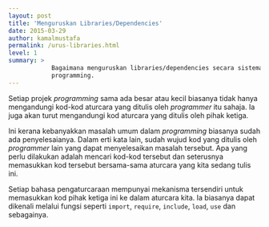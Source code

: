 ```yaml
---
layout: post
title: 'Menguruskan Libraries/Dependencies'
date: 2015-03-29
author: kamalmustafa
permalink: /urus-libraries.html
level: 1
summary: >
            Bagaimana menguruskan libraries/dependencies secara sistematik dalam projek
            programming.
---
```


Setiap projek *programming* sama ada besar atau kecil biasanya tidak hanya mengandungi kod-kod
aturcara yang ditulis oleh *programmer* itu sahaja. Ia juga akan turut mengandungi kod aturcara
yang ditulis oleh pihak ketiga.

Ini kerana kebanyakkan masalah umum dalam *programming* biasanya sudah ada penyelesaianya. Dalam
erti kata lain, sudah wujud kod yang ditulis oleh *programmer* lain yang dapat menyelesaikan
masalah tersebut. Apa yang perlu dilakukan adalah mencari kod-kod tersebut dan seterusnya memasukkan
kod tersebut bersama-sama aturcara yang kita sedang tulis ini.

<!--more-->

Setiap bahasa pengaturcaraan mempunyai mekanisma tersendiri untuk memasukkan kod pihak ketiga ini ke dalam
aturcara kita. Ia biasanya dapat dikenali melalui fungsi seperti `import`, `require`, `include`, `load`,
`use` dan sebagainya.
